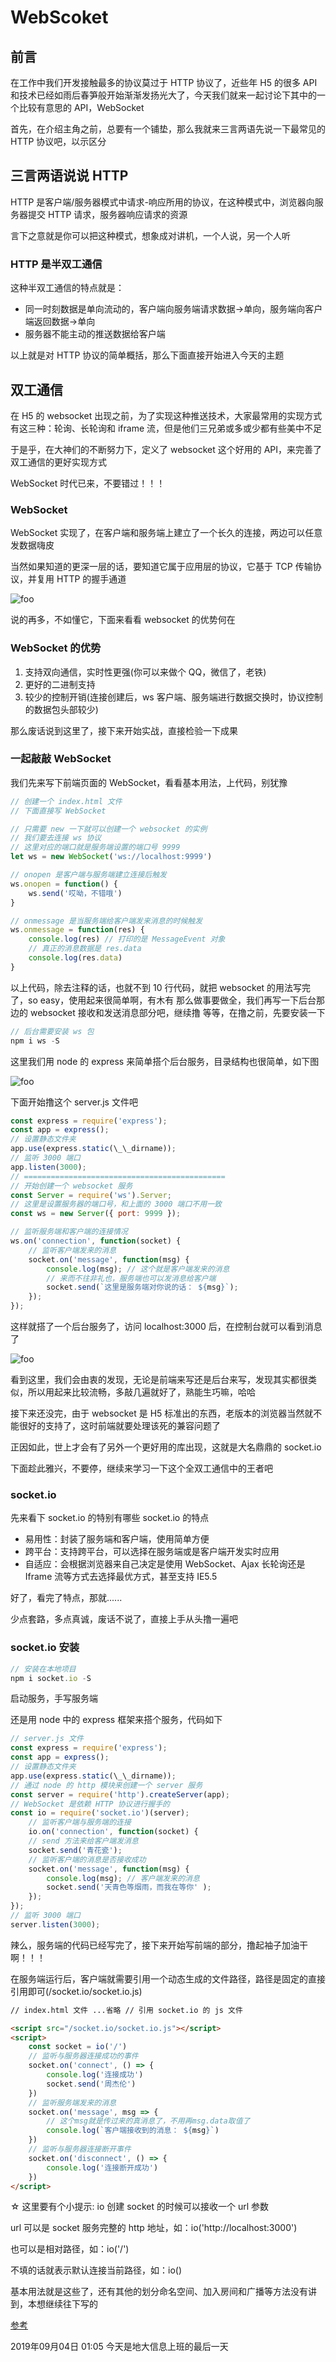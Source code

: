 # WebScoket

## 前言

在工作中我们开发接触最多的协议莫过于 HTTP 协议了，近些年 H5 的很多 API 和技术已经如雨后春笋般开始渐渐发扬光大了，今天我们就来一起讨论下其中的一个比较有意思的 API，WebSocket

首先，在介绍主角之前，总要有一个铺垫，那么我就来三言两语先说一下最常见的 HTTP 协议吧，以示区分

## 三言两语说说 HTTP

HTTP 是客户端/服务器模式中请求-响应所用的协议，在这种模式中，浏览器向服务器提交 HTTP 请求，服务器响应请求的资源

言下之意就是你可以把这种模式，想象成对讲机，一个人说，另一个人听

### HTTP 是半双工通信

这种半双工通信的特点就是：

-   同一时刻数据是单向流动的，客户端向服务端请求数据->单向，服务端向客户端返回数据->单向
-   服务器不能主动的推送数据给客户端

以上就是对 HTTP 协议的简单概括，那么下面直接开始进入今天的主题

## 双工通信

在 H5 的 websocket 出现之前，为了实现这种推送技术，大家最常用的实现方式有这三种：轮询、长轮询和 iframe 流，但是他们三兄弟或多或少都有些美中不足

于是乎，在大神们的不断努力下，定义了 websocket 这个好用的 API，来完善了双工通信的更好实现方式

WebSocket 时代已来，不要错过！！！

### WebSocket

WebSocket 实现了，在客户端和服务端上建立了一个长久的连接，两边可以任意发数据嗨皮

当然如果知道的更深一层的话，要知道它属于应用层的协议，它基于 TCP 传输协议，并复用 HTTP 的握手通道

<img :src="$withBase('/images/JavaScript/base/WebScoket-01')" alt="foo">

说的再多，不如懂它，下面来看看 websocket 的优势何在

### WebSocket 的优势

1. 支持双向通信，实时性更强(你可以来做个 QQ，微信了，老铁)
1. 更好的二进制支持
1. 较少的控制开销(连接创建后，ws 客户端、服务端进行数据交换时，协议控制的数据包头部较少)

那么废话说到这里了，接下来开始实战，直接检验一下成果

### 一起敲敲 WebSocket

我们先来写下前端页面的 WebSocket，看看基本用法，上代码，别犹豫

```js
// 创建一个 index.html 文件
// 下面直接写 WebSocket

// 只需要 new 一下就可以创建一个 websocket 的实例
// 我们要去连接 ws 协议
// 这里对应的端口就是服务端设置的端口号 9999
let ws = new WebSocket('ws://localhost:9999')

// onopen 是客户端与服务端建立连接后触发
ws.onopen = function() {
	ws.send('哎呦，不错哦')
}

// onmessage 是当服务端给客户端发来消息的时候触发
ws.onmessage = function(res) {
	console.log(res) // 打印的是 MessageEvent 对象
	// 真正的消息数据是 res.data
	console.log(res.data)
}
```

以上代码，除去注释的话，也就不到 10 行代码，就把 websocket 的用法写完了，so easy，使用起来很简单啊，有木有
那么做事要做全，我们再写一下后台那边的 websocket 接收和发送消息部分吧，继续撸
等等，在撸之前，先要安装一下

```js
// 后台需要安装 ws 包
npm i ws -S
```

这里我们用 node 的 express 来简单搭个后台服务，目录结构也很简单，如下图

<img :src="$withBase('/images/JavaScript/base/WebScoket-02')" alt="foo">

下面开始撸这个 server.js 文件吧

```js
const express = require('express');
const app = express();
// 设置静态文件夹
app.use(express.static(\_\_dirname));
// 监听 3000 端口
app.listen(3000);
// =============================================
// 开始创建一个 websocket 服务
const Server = require('ws').Server;
// 这里是设置服务器的端口号，和上面的 3000 端口不用一致
const ws = new Server({ port: 9999 });

// 监听服务端和客户端的连接情况
ws.on('connection', function(socket) {
    // 监听客户端发来的消息
    socket.on('message', function(msg) {
        console.log(msg); // 这个就是客户端发来的消息
        // 来而不往非礼也，服务端也可以发消息给客户端
        socket.send(`这里是服务端对你说的话： ${msg}`);
    });
});
```

这样就搭了一个后台服务了，访问 localhost:3000 后，在控制台就可以看到消息了

<img :src="$withBase('/images/JavaScript/base/WebScoket-03')" alt="foo">

看到这里，我们会由衷的发现，无论是前端来写还是后台来写，发现其实都很类似，所以用起来比较流畅，多敲几遍就好了，熟能生巧嘛，哈哈

接下来还没完，由于 websocket 是 H5 标准出的东西，老版本的浏览器当然就不能很好的支持了，这时前端就要处理该死的兼容问题了

正因如此，世上才会有了另外一个更好用的库出现，这就是大名鼎鼎的 socket.io

下面趁此雅兴，不要停，继续来学习一下这个全双工通信中的王者吧

### socket.io

先来看下 socket.io 的特别有哪些
socket.io 的特点

-   易用性：封装了服务端和客户端，使用简单方便
-   跨平台：支持跨平台，可以选择在服务端或是客户端开发实时应用
-   自适应：会根据浏览器来自己决定是使用 WebSocket、Ajax 长轮询还是 Iframe 流等方式去选择最优方式，甚至支持 IE5.5

好了，看完了特点，那就......

少点套路，多点真诚，废话不说了，直接上手从头撸一遍吧

### socket.io 安装

```js
// 安装在本地项目
npm i socket.io -S
```

启动服务，手写服务端

还是用 node 中的 express 框架来搭个服务，代码如下

```js
// server.js 文件
const express = require('express');
const app = express();
// 设置静态文件夹
app.use(express.static(\_\_dirname));
// 通过 node 的 http 模块来创建一个 server 服务
const server = require('http').createServer(app);
// WebSocket 是依赖 HTTP 协议进行握手的
const io = require('socket.io')(server);
    // 监听客户端与服务端的连接
    io.on('connection', function(socket) {
    // send 方法来给客户端发消息
    socket.send('青花瓷');
    // 监听客户端的消息是否接收成功
    socket.on('message', function(msg) {
        console.log(msg); // 客户端发来的消息
        socket.send('天青色等烟雨，而我在等你' );
    });
});
// 监听 3000 端口
server.listen(3000);
```

辣么，服务端的代码已经写完了，接下来开始写前端的部分，撸起袖子加油干啊！！！

在服务端运行后，客户端就需要引用一个动态生成的文件路径，路径是固定的直接引用即可(/socket.io/socket.io.js)

```html
// index.html 文件 ...省略 // 引用 socket.io 的 js 文件

<script src="/socket.io/socket.io.js"></script>
<script>
	const socket = io('/')
	// 监听与服务器连接成功的事件
	socket.on('connect', () => {
		console.log('连接成功')
		socket.send('周杰伦')
	})
	// 监听服务端发来的消息
	socket.on('message', msg => {
		// 这个msg就是传过来的真消息了，不用再msg.data取值了
		console.log(`客户端接收到的消息： ${msg}`)
	})
	// 监听与服务器连接断开事件
	socket.on('disconnect', () => {
		console.log('连接断开成功')
	})
</script>
```

☆ 这里要有个小提示: io 创建 socket 的时候可以接收一个 url 参数

url 可以是 socket 服务完整的 http 地址，如：io('http://localhost:3000')

也可以是相对路径，如：io('/')

不填的话就表示默认连接当前路径，如：io()

基本用法就是这些了，还有其他的划分命名空间、加入房间和广播等方法没有讲到，本想继续往下写的

[参考](https://juejin.im/post/5bc7f6b96fb9a05d3447eef8)

<ClientOnly>
  <article-info weather="qing" mood="maren">2019年09月04日 01:05 
  今天是地大信息上班的最后一天</article-info>
</ClientOnly>
